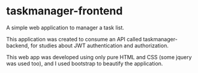 # taskmanager-frontend  
A simple web application to manager a task list.  
  
  
This application was created to consume an API called taskmanager-backend, for studies about JWT authentication and authorization.  
  
  
This web app was developed using only pure HTML and CSS (some jquery was used too), and I used bootstrap to beautify the application.  

